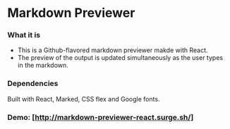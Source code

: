 # Markdown  Previewer

### What it is
* This is a Github-flavored markdown previewer makde with React.
* The preview of the output is updated simultaneously as the user types in the markdown.

### Dependencies
Built with React, Marked, CSS flex and Google fonts.

### Demo: [http://markdown-previewer-react.surge.sh/]
